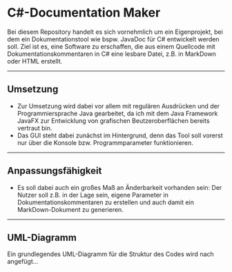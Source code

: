 # C#-Documentation Maker
Bei diesem Repository handelt es sich vornehmlich um ein Eigenprojekt, bei dem ein Dokumentationstool wie bspw. JavaDoc für C# entwickelt werden soll.
Ziel ist es, eine Software zu erschaffen, die aus einem Quellcode mit Dokumentationskommentaren in C# eine lesbare Datei, z.B. in MarkDown oder HTML erstellt.

---

## Umsetzung
- Zur Umsetzung wird dabei vor allem mit regulären Ausdrücken und der Programmiersprache Java gearbeitet, da ich mit dem Java Framework JavaFX zur Entwicklung von
grafischen Beutzeroberflächen bereits vertraut bin. 
- Das GUI steht dabei zunächst im Hintergrund, denn das Tool soll vorerst nur über die Konsole bzw. Programmparameter funktionieren.

---

## Anpassungsfähigkeit
- Es soll dabei auch ein großes Maß an Änderbarkeit vorhanden sein: Der Nutzer soll z.B. in der Lage sein, eigene Parameter in Dokumentationskommentaren zu erstellen und
auch damit ein MarkDown-Dokument zu generieren.

---

## UML-Diagramm
Ein grundlegendes UML-Diagramm für die Struktur des Codes wird nach angefügt...
